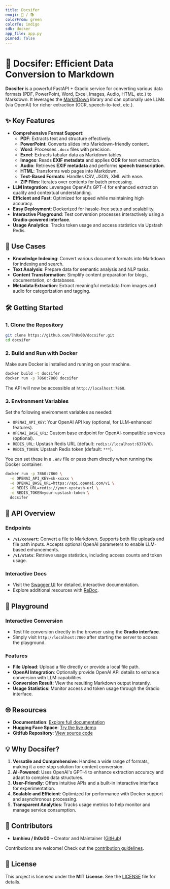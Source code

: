 ```yaml
---
title: Docsifer
emoji: 👻 / 📚
colorFrom: green
colorTo: indigo
sdk: docker
app_file: app.py
pinned: false
---
```


# 📄 Docsifer: Efficient Data Conversion to Markdown

**Docsifer** is a powerful FastAPI + Gradio service for converting various data formats (PDF, PowerPoint, Word, Excel, Images, Audio, HTML, etc.) to Markdown. It leverages the [MarkItDown](https://github.com/microsoft/markitdown) library and can optionally use LLMs (via OpenAI) for richer extraction (OCR, speech-to-text, etc.).

## ✨ Key Features

- **Comprehensive Format Support**: 
  - **PDF**: Extracts text and structure effectively.
  - **PowerPoint**: Converts slides into Markdown-friendly content.
  - **Word**: Processes `.docx` files with precision.
  - **Excel**: Extracts tabular data as Markdown tables.
  - **Images**: Reads **EXIF metadata** and applies **OCR** for text extraction.
  - **Audio**: Retrieves **EXIF metadata** and performs **speech transcription**.
  - **HTML**: Transforms web pages into Markdown.
  - **Text-Based Formats**: Handles CSV, JSON, XML with ease.
  - **ZIP Files**: Iterates over contents for batch processing.
- **LLM Integration**: Leverages OpenAI's GPT-4 for enhanced extraction quality and contextual understanding.
- **Efficient and Fast**: Optimized for speed while maintaining high accuracy.
- **Easy Deployment**: Dockerized for hassle-free setup and scalability.
- **Interactive Playground**: Test conversion processes interactively using a **Gradio-powered interface**.
- **Usage Analytics**: Tracks token usage and access statistics via Upstash Redis.

## 🚀 Use Cases

- **Knowledge Indexing**: Convert various document formats into Markdown for indexing and search.
- **Text Analysis**: Prepare data for semantic analysis and NLP tasks.
- **Content Transformation**: Simplify content preparation for blogs, documentation, or databases.
- **Metadata Extraction**: Extract meaningful metadata from images and audio for categorization and tagging.

## 🛠️ Getting Started

### 1. Clone the Repository

```bash
git clone https://github.com/lh0x00/docsifer.git
cd docsifer
```

### 2. Build and Run with Docker

Make sure Docker is installed and running on your machine.

```bash
docker build -t docsifer .
docker run -p 7860:7860 docsifer
```

The API will now be accessible at `http://localhost:7860`.

### 3. Environment Variables

Set the following environment variables as needed:

- `OPENAI_API_KEY`: Your OpenAI API key (optional, for LLM-enhanced features).
- `OPENAI_BASE_URL`: Custom base endpoint for OpenAI-compatible services (optional).
- `REDIS_URL`: Upstash Redis URL (default: `redis://localhost:6379/0`).
- `REDIS_TOKEN`: Upstash Redis token (default: `***`).

You can set these in a `.env` file or pass them directly when running the Docker container:

```bash
docker run -p 7860:7860 \
  -e OPENAI_API_KEY=sk-xxxxx \
  -e OPENAI_BASE_URL=https://api.openai.com/v1 \
  -e REDIS_URL=redis://your-upstash-url \
  -e REDIS_TOKEN=your-upstash-token \
  docsifer
```

## 📖 API Overview

### Endpoints

- **`/v1/convert`**: Convert a file to Markdown. Supports both file uploads and file path inputs. Accepts optional OpenAI parameters to enable LLM-based enhancements.
- **`/v1/stats`**: Retrieve usage statistics, including access counts and token usage.

### Interactive Docs

- Visit the [Swagger UI](http://localhost:7860/docs) for detailed, interactive documentation.
- Explore additional resources with [ReDoc](http://localhost:7860/redoc).

## 🔬 Playground

### Interactive Conversion

- Test file conversion directly in the browser using the **Gradio interface**.
- Simply visit `http://localhost:7860` after starting the server to access the playground.

### Features

- **File Upload**: Upload a file directly or provide a local file path.
- **OpenAI Integration**: Optionally provide OpenAI API details to enhance conversion with LLM capabilities.
- **Conversion Result**: View the resulting Markdown output instantly.
- **Usage Statistics**: Monitor access and token usage through the Gradio interface.

## 🌐 Resources

- **Documentation**: [Explore full documentation](https://lamhieu-docsifer.hf.space/docs)
- **Hugging Face Space**: [Try the live demo](https://huggingface.co/spaces/lh0x00/docsifer)
- **GitHub Repository**: [View source code](https://github.com/lh0x00/docsifer)

## 💡 Why Docsifer?

1. **Versatile and Comprehensive**: Handles a wide range of formats, making it a one-stop solution for content conversion.
2. **AI-Powered**: Uses OpenAI's GPT-4 to enhance extraction accuracy and adapt to complex data structures.
3. **User-Friendly**: Offers intuitive APIs and a built-in interactive interface for experimentation.
4. **Scalable and Efficient**: Optimized for performance with Docker support and asynchronous processing.
5. **Transparent Analytics**: Tracks usage metrics to help monitor and manage service consumption.

## 👥 Contributors

- **lamhieu / lh0x00** – Creator and Maintainer ([GitHub](https://github.com/lh0x00))

Contributions are welcome! Check out the [contribution guidelines](https://github.com/lh0x00/docsifer/blob/main/CONTRIBUTING.md).

## 📜 License

This project is licensed under the **MIT License**. See the [LICENSE](https://github.com/lh0x00/docsifer/blob/main/LICENSE) file for details.
